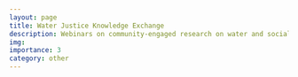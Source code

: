 ```yaml
---
layout: page
title: Water Justice Knowledge Exchange
description: Webinars on community-engaged research on water and social justice.
img: 
importance: 3
category: other
---
```

